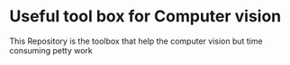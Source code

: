 # Useful tool box for Computer vision
This Repository is the toolbox that help the computer vision but time consuming petty work
